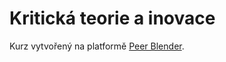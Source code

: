 # Kritická teorie a inovace 

Kurz vytvořený na platformě [Peer Blender](https://github.com/jan-martinek/peer-blender).
